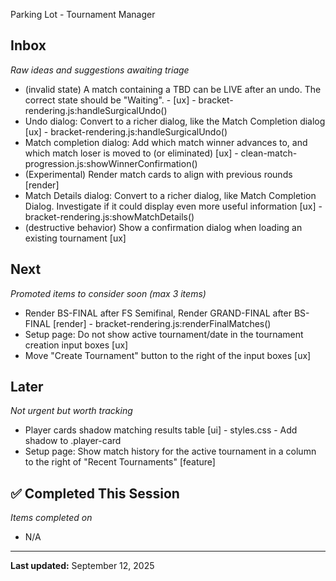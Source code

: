  Parking Lot - Tournament Manager

## Inbox
*Raw ideas and suggestions awaiting triage*
- (invalid state) A match containing a TBD can be LIVE after an undo. The correct state should be "Waiting". - [ux] - bracket-rendering.js:handleSurgicalUndo()
- Undo dialog: Convert to a richer dialog, like the Match Completion dialog [ux] - bracket-rendering.js:handleSurgicalUndo()
- Match completion dialog: Add which match winner advances to, and which match loser is moved to (or eliminated) [ux] - clean-match-progression.js:showWinnerConfirmation()
- (Experimental) Render match cards to align with previous rounds [render]
- Match Details dialog: Convert to a richer dialog, like Match Completion Dialog. Investigate if it could display even more useful information [ux] - bracket-rendering.js:showMatchDetails()
- (destructive behavior) Show a confirmation dialog when loading an existing tournament [ux]

## Next  
*Promoted items to consider soon (max 3 items)*
- Render BS-FINAL after FS Semifinal, Render GRAND-FINAL after BS-FINAL [render] - bracket-rendering.js:renderFinalMatches()
- Setup page: Do not show active tournament/date in the tournament creation input boxes [ux]
- Move "Create Tournament" button to the right of the input boxes [ux]

## Later
*Not urgent but worth tracking*
- Player cards shadow matching results table [ui] - styles.css - Add shadow to .player-card
- Setup page: Show match history for the active tournament in a column to the right of "Recent Tournaments" [feature]

## ✅ Completed This Session
*Items completed on <date>*
- N/A

---
**Last updated:** September 12, 2025
